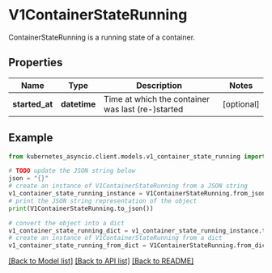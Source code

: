 # V1ContainerStateRunning

ContainerStateRunning is a running state of a container.

## Properties

Name | Type | Description | Notes
------------ | ------------- | ------------- | -------------
**started_at** | **datetime** | Time at which the container was last (re-)started | [optional] 

## Example

```python
from kubernetes_asyncio.client.models.v1_container_state_running import V1ContainerStateRunning

# TODO update the JSON string below
json = "{}"
# create an instance of V1ContainerStateRunning from a JSON string
v1_container_state_running_instance = V1ContainerStateRunning.from_json(json)
# print the JSON string representation of the object
print(V1ContainerStateRunning.to_json())

# convert the object into a dict
v1_container_state_running_dict = v1_container_state_running_instance.to_dict()
# create an instance of V1ContainerStateRunning from a dict
v1_container_state_running_from_dict = V1ContainerStateRunning.from_dict(v1_container_state_running_dict)
```
[[Back to Model list]](../README.md#documentation-for-models) [[Back to API list]](../README.md#documentation-for-api-endpoints) [[Back to README]](../README.md)


